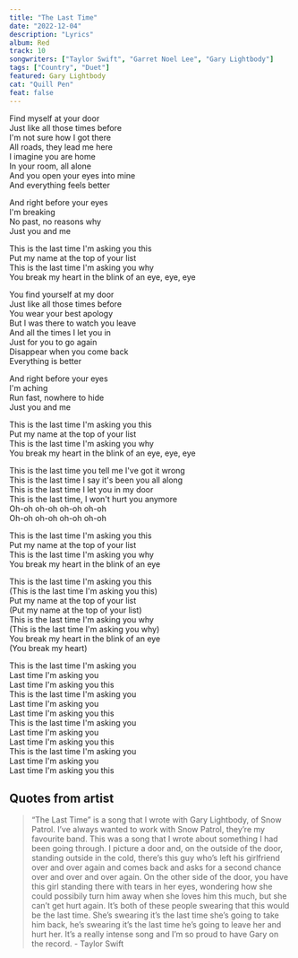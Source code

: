 ```yaml
---
title: "The Last Time"
date: "2022-12-04"
description: "Lyrics"
album: Red
track: 10
songwriters: ["Taylor Swift", "Garret Noel Lee", "Gary Lightbody"]
tags: ["Country", "Duet"]
featured: Gary Lightbody
cat: "Quill Pen"
feat: false
---
```


<p className="verse-one">
Find myself at your door <br />
Just like all those times before <br />
I'm not sure how I got there <br />
All roads, they lead me here <br />
I imagine you are home <br />
In your room, all alone <br />
And you open your eyes into mine <br />
And everything feels better <br />
</p>
<p className="pre-chorus">
And right before your eyes <br />
I'm breaking <br />
No past, no reasons why <br />
Just you and me <br />
</p>
<p className="chorus">
This is the last time I'm asking you this <br />
Put my name at the top of your list <br />
This is the last time I'm asking you why <br />
You break my heart in the blink of an eye, eye, eye <br />
</p>
<p className="verse-two">
You find yourself at my door <br />
Just like all those times before <br />
You wear your best apology <br />
But I was there to watch you leave <br />
And all the times I let you in <br />
Just for you to go again <br />
Disappear when you come back <br />
Everything is better <br />
</p>
<p className="pre-chorus">
And right before your eyes <br />
I'm aching <br />
Run fast, nowhere to hide <br />
Just you and me <br />
</p>
<p className="chorus">
This is the last time I'm asking you this <br />
Put my name at the top of your list <br />
This is the last time I'm asking you why <br />
You break my heart in the blink of an eye, eye, eye <br />
</p>
<p className="bridge">
This is the last time you tell me I've got it wrong <br />
This is the last time I say it's been you all along <br />
This is the last time I let you in my door <br />
This is the last time, I won't hurt you anymore <br />
Oh-oh oh-oh oh-oh oh-oh <br />
Oh-oh oh-oh oh-oh oh-oh <br />
</p>
<p className="chorus">
This is the last time I'm asking you this <br />
Put my name at the top of your list <br />
This is the last time I'm asking you why <br />
You break my heart in the blink of an eye <br />
</p>
<p className="post-chorus">
This is the last time I'm asking you this <br />
(This is the last time I'm asking you this) <br />
Put my name at the top of your list <br />
(Put my name at the top of your list) <br />
This is the last time I'm asking you why <br />
(This is the last time I'm asking you why) <br />
You break my heart in the blink of an eye <br />
(You break my heart) <br />
</p>
<p className="outro">
This is the last time I'm asking you <br />
Last time I'm asking you <br />
Last time I'm asking you this <br />
This is the last time I'm asking you <br />
Last time I'm asking you <br />
Last time I'm asking you this <br />
This is the last time I'm asking you <br />
Last time I'm asking you <br />
Last time I'm asking you this <br />
This is the last time I'm asking you <br />
Last time I'm asking you <br />
Last time I'm asking you this <br />
</p>

## Quotes from artist

<blockquote cite="https://www.youtube.com/watch?v=Xj1WllQRkxo">
“The Last Time” is a song that I wrote with Gary Lightbody, of Snow Patrol. I’ve always wanted to work with Snow Patrol, they’re my favourite band. This was a song that I wrote about something I had been going through. I picture a door and, on the outside of the door, standing outside in the cold, there’s this guy who’s left his girlfriend over and over again and comes back and asks for a second chance over and over and over again. On the other side of the door, you have this girl standing there with tears in her eyes, wondering how she could possibily turn him away when she loves him this much, but she can’t get hurt again. It’s both of these people swearing that this would be the last time. She’s swearing it’s the last time she’s going to take him back, he’s swearing it’s the last time he’s going to leave her and hurt her. It’s a really intense song and I’m so proud to have Gary on the record. - Taylor Swift
</blockquote>
